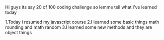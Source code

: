 Hi guys its say 20 of 100 coding challenge so lemme tell what i've learned today

1.Today i resumed my javascript course
2.I learned some basic things math rounding and math random
3.I learned some new methods and they are object things

